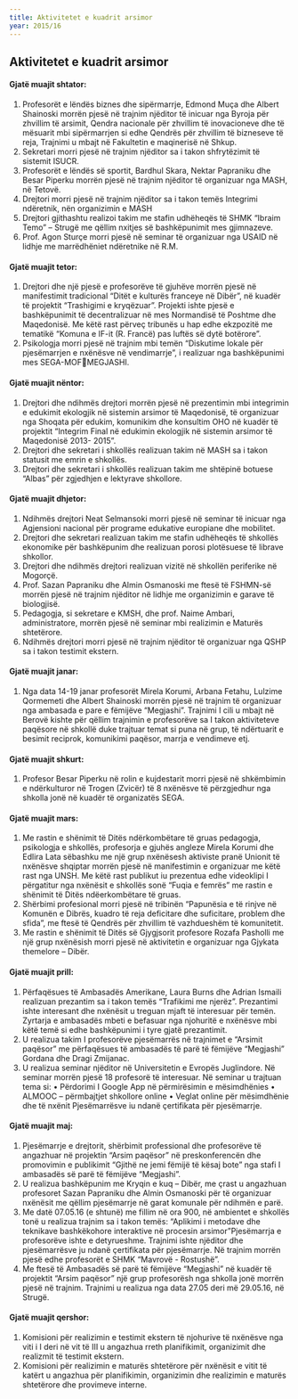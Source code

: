```yaml
---
title: Aktivitetet e kuadrit arsimor
year: 2015/16
---
```


## Aktivitetet e kuadrit arsimor

#### Gjatë muajit shtator:

1. Profesorët e lëndës biznes dhe sipërmarrje, Edmond Muça dhe Albert
   Shainoski morrën pjesë në trajnim njëditor të inicuar nga Byroja për zhvillim të
   arsimit, Qendra nacionale për zhvillim të inovacioneve dhe të mësuarit mbi
   sipërmarrjen si edhe Qendrës për zhvillim të bizneseve të reja, Trajnimi u mbajt
   në Fakultetin e maqinerisë në Shkup.
2. Sekretari morri pjesë në trajnim njëditor sa i takon shfrytëzimit të sistemit ISUCR.
3. Profesorët e lëndës së sportit, Bardhul Skara, Nektar Papraniku dhe Besar
   Piperku morrën pjesë në trajnim njëditor të organizuar nga MASH, në Tetovë.
4. Drejtori morri pjesë në trajnim njëditor sa i takon temës Integrimi ndëretnik, nën
   organizimin e MASH
5. Drejtori gjithashtu realizoi takim me stafin udhëheqës të SHMK “Ibraim Temo” –
   Strugë me qëllim nxitjes së bashkëpunimit mes gjimnazeve.
6. Prof. Agon Sturçe morri pjesë në seminar të organizuar nga USAID në lidhje me
   marrëdhëniet ndëretnike në R.M.

#### Gjatë muajit tetor:

1. Drejtori dhe një pjesë e profesorëve të gjuhëve morrën pjesë në manifestimit
   tradicional “Ditët e kulturës franceye në Dibër”, në kuadër të projektit “Trashigimi
   e kryqëzuar”. Projekti ishte pjesë e bashkëpunimit të decentralizuar në mes
   Normandisë të Poshtme dhe Maqedonisë. Me këtë rast përveç tribunës u hap
   edhe ekzpozitë me tematikë “Komuna e IF-it (R. Francë) pas luftës së dytë
   botërore”.
2. Psikologja morri pjesë në trajnim mbi temën “Diskutime lokale për pjesëmarrjen e
   nxënësve në vendimarrje”, i realizuar nga bashkëpunimi mes SEGA-MOFMEGJASHI.

#### Gjatë muajit nëntor:

1. Drejtori dhe ndihmës drejtori morrën pjesë në prezentimin mbi integrimin e
   edukimit ekologjik në sistemin arsimor të Maqedonisë, të organizuar nga
   Shoqata për edukim, komunikim dhe konsultim OHO në kuadër të projektit
   “Integrim Final në edukimin ekologjik në sistemin arsimor të Maqedonisë 2013-
   2015”.
2. Drejtori dhe sekretari i shkollës realizuan takim në MASH sa i takon statusit me
   emrin e shkollës.
3. Drejtori dhe sekretari i shkollës realizuan takim me shtëpinë botuese “Albas” për
   zgjedhjen e lektyrave shkollore.

#### Gjatë muajit dhjetor:

1. Ndihmës drejtori Neat Selmansoki morri pjesë në seminar të inicuar nga
   Agjensioni nacional për programe edukative europiane dhe mobilitet.
2. Drejtori dhe sekretari realizuan takim me stafin udhëheqës të shkollës ekonomike
   për bashkëpunim dhe realizuan porosi plotësuese të librave shkollor.
3. Drejtori dhe ndihmës drejtori realizuan vizitë në shkollën periferike në Mogorçë.
4. Prof. Sazan Papraniku dhe Almin Osmanoski me ftesë të FSHMN-së morrën
   pjesë në trajnim njëditor në lidhje me organizimin e garave të biologjisë.
5. Pedagogja, si sekretare e KMSH, dhe prof. Naime Ambari, administratore,
   morrën pjesë në seminar mbi realizimin e Maturës shtetërore.
6. Ndihmës drejtori morri pjesë në trajnim njëditor të organizuar nga QSHP sa i
   takon testimit ekstern.

#### Gjatë muajit janar:

1. Nga data 14-19 janar profesorët Mirela Korumi, Arbana Fetahu, Lulzime
   Qormemeti dhe Albert Shainoski morrën pjesë në trajnim të organizuar nga
   ambasada e pare e fëmijëve “Megjashi”. Trajnimi I cili u mbajt në Berovë kishte
   për qëllim trajnimin e profesorëve sa I takon aktiviteteve paqësore në shkollë
   duke trajtuar temat si puna në grup, të ndërtuarit e besimit reciprok, komunikimi
   paqësor, marrja e vendimeve etj.

#### Gjatë muajit shkurt:

1. Profesor Besar Piperku në rolin e kujdestarit morri pjesë në shkëmbimin e
   ndërkulturor në Trogen (Zvicër) të 8 nxënësve të përzgjedhur nga shkolla jonë në
   kuadër të organizatës SEGA.

#### Gjatë muajit mars:

1. Me rastin e shënimit të Ditës ndërkombëtare të gruas pedagogja, psikologja e
   shkollës, profesorja e gjuhës angleze Mirela Korumi dhe Edlira Lata sëbashku
   me një grup nxënësesh aktiviste pranë Unionit të nxënësve shqiptar morrën
   pjesë në manifestimin e organizuar me këtë rast nga UNSH. Me këtë rast
   publikut iu prezentua edhe videoklipi I përgatitur nga nxënësit e shkollës sonë
   “Fuqia e femrës” me rastin e shënimit të Ditës ndëerkombëtare të gruas.
2. Shërbimi profesional morri pjesë në tribinën “Papunësia e të rinjve në Komunën
   e Dibrës, kuadro të reja deficitare dhe suficitare, problem dhe sfida”, me ftesë të
   Qendrës për zhvillim të vazhdueshëm të komunitetit.
3. Me rastin e shënimit të Ditës së Gjygjsorit profesore Rozafa Pasholli me një grup
   nxënësish morri pjesë në aktivitetin e organizuar nga Gjykata themelore – Dibër.

#### Gjatë muajit prill:

1. Përfaqësues të Ambasadës Amerikane, Laura Burns dhe Adrian Ismaili realizuan
   prezantim sa i takon temës “Trafikimi me njerëz”. Prezantimi ishte interesant dhe
   nxënësit u treguan mjaft të interesuar për temën. Zyrtarja e ambasadës mbeti e
   befasuar nga njohuritë e nxënësve mbi këtë temë si edhe bashkëpunimi i tyre
   gjatë prezantimit.
2. U realizua takim I profesorëve pjesëmarrës në trajnimet e “Arsimit paqësor” me
   përfaqësues të ambasadës të parë të fëmijëve “Megjashi” Gordana dhe Dragi
   Zmijanac.
3. U realizua seminar njëditor në Universitetin e Evropës Juglindore. Në seminar
   morrën pjesë 18 profesorë të interesuar. Në seminar u trajtuan tema si:
   • Përdorimi I Google App në përmirësimin e mësimdhënies
   • ALMOOC – përmbajtjet shkollore online
   • Veglat online për mësimdhënie dhe të nxënit
   Pjesëmarrësve iu ndanë çertifikata për pjesëmarrje.

#### Gjatë muajit maj:

1. Pjesëmarrje e drejtorit, shërbimit professional dhe profesorëve të angazhuar në
   projektin “Arsim paqësor” në preskonferencën dhe promovimin e publikimit
   “Gjithë ne jemi fëmijë të kësaj bote” nga stafi I ambasadës së parë të fëmijëve
   “Megjashi”.
2. U realizua bashkëpunim me Kryqin e kuq – Dibër, me çrast u angazhuan
   profesoret Sazan Papraniku dhe Almin Osmanoski për të organizuar nxënësit me
   qëllim pjesëmarrje në garat komunale për ndihmën e parë.
3. Me datë 07.05.16 (e shtunë) me fillim në ora 900, në ambientet e shkollës tonë u
   realizua trajnim sa i takon temës: “Aplikimi i metodave dhe teknikave
   bashkëkohore interaktive në procesin arsimor”Pjesëmarrja e profesorëve
   ishte e detyrueshme. Trajnimi ishte njëditor dhe pjesëmarrësve ju ndanë
   çertifikata për pjesëmarrje. Në trajnim morrën pjesë edhe profesorët e SHMK
   “Mavrovë - Rostushë”.
4. Me ftesë të Ambasadës së parë të fëmijëve “Megjashi” në kuadër të projektit
   “Arsim paqësor” një grup profesorësh nga shkolla jonë morrën pjesë në trajnim.
   Trajnimi u realizua nga data 27.05 deri më 29.05.16, në Strugë.

#### Gjatë muajit qershor:

1. Komisioni për realizimin e testimit ekstern të njohurive të nxënësve nga viti i I deri në vit të III u angazhua rreth planifikimit, organizimit dhe realizmit të testimit ekstern.
2. Komisioni për realizimin e maturës shtetërore për nxënësit e vitit të katërt u
   angazhua për planifikimin, organizimin dhe realizimin e maturës shtetërore dhe
   provimeve interne.
